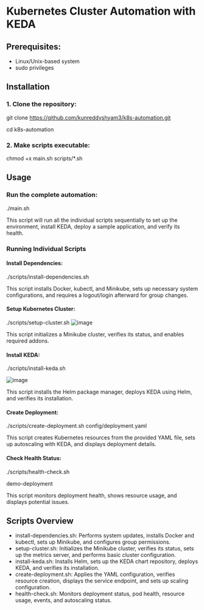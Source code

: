 # Kubernetes Cluster Automation with KEDA
## Prerequisites:
- Linux/Unix-based system
- sudo privileges
## Installation
### 1. Clone the repository:
git clone https://github.com/kunreddyshyam3/k8s-automation.git

cd k8s-automation
### 2. Make scripts executable:
chmod +x main.sh scripts/*.sh
## Usage
### Run the complete automation:
./main.sh

This script will run all the individual scripts sequentially to set up the environment, install KEDA, deploy a sample application, and verify its health.
### Running Individual Scripts
#### Install Dependencies:
./scripts/install-dependencies.sh

This script installs Docker, kubectl, and Minikube, sets up necessary system configurations, and requires a logout/login afterward for group changes.
#### Setup Kubernetes Cluster:
./scripts/setup-cluster.sh
![image](https://github.com/user-attachments/assets/6c1609e3-03d2-4555-bf89-13c10d17afe5)

This script initializes a Minikube cluster, verifies its status, and enables required addons.
#### Install KEDA:
./scripts/install-keda.sh

![image](https://github.com/user-attachments/assets/e28bcdc8-e107-4170-9691-d555d4213d26)


This script installs the Helm package manager, deploys KEDA using Helm, and verifies its installation.
#### Create Deployment:
./scripts/create-deployment.sh config/deployment.yaml

This script creates Kubernetes resources from the provided YAML file, sets up autoscaling with KEDA, and displays deployment details.
#### Check Health Status:
./scripts/health-check.sh

 demo-deployment

This script monitors deployment health, shows resource usage, and displays potential issues.
## Scripts Overview
- install-dependencies.sh: Performs system updates, installs Docker and kubectl, sets up Minikube, and configures group permissions.
- setup-cluster.sh: Initializes the Minikube cluster, verifies its status, sets up the metrics server, and performs basic cluster configuration.
- install-keda.sh: Installs Helm, sets up the KEDA chart repository, deploys KEDA, and verifies its installation.
- create-deployment.sh: Applies the YAML configuration, verifies resource creation, displays the service endpoint, and sets up scaling configuration.
- health-check.sh: Monitors deployment status, pod health, resource usage, events, and autoscaling status.
